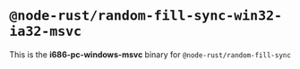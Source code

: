 # `@node-rust/random-fill-sync-win32-ia32-msvc`

This is the **i686-pc-windows-msvc** binary for `@node-rust/random-fill-sync`
